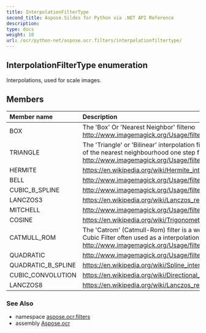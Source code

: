 ```yaml
---
title: InterpolationFilterType
second_title: Aspose.Sildes for Python via .NET API Reference
description: 
type: docs
weight: 10
url: /ocr/python-net/aspose.ocr.filters/interpolationfiltertype/
---
```


## InterpolationFilterType enumeration

Interpolations, used for scale images.

## Members
| Member name | Description |
| :- | :- |
|BOX|The 'Box' Or 'Nearest Neighbor' filterю<br/>            http://www.imagemagick.org/Usage/filter/#box|
|TRIANGLE|The 'Triangle' or 'Bilinear' interpolation filter just takes the interpolation <br/>            of the nearest neighbourhood one step further.<br/>            http://www.imagemagick.org/Usage/filter/#triangle|
|HERMITE|https://en.wikipedia.org/wiki/Hermite_interpolation|
|BELL|http://www.imagemagick.org/Usage/filter/#gaussian|
|CUBIC_B_SPLINE|http://www.imagemagick.org/Usage/filter/#cubics|
|LANCZOS3|https://en.wikipedia.org/wiki/Lanczos_resampling|
|MITCHELL|http://www.imagemagick.org/Usage/filter/#mitchell|
|COSINE|https://en.wikipedia.org/wiki/Trigonometric_interpolation|
|CATMULL_ROM|The 'Catrom' (Catmull-Rom) filter is a well known standard <br/>            Cubic Filter often used as a interpolation function. <br/>            http://www.imagemagick.org/Usage/filter/#catrom-c|
|QUADRATIC|http://www.imagemagick.org/Usage/filter/#quadratic|
|QUADRATIC_B_SPLINE|https://en.wikipedia.org/wiki/Spline_interpolation|
|CUBIC_CONVOLUTION|https://en.wikipedia.org/wiki/Directional_Cubic_Convolution_Interpolation|
|LANCZOS8|https://en.wikipedia.org/wiki/Lanczos_resampling|

### See Also

* namespace [aspose.ocr.filters](/ocr/python-net/aspose.ocr.filters/)
* assembly [Aspose.ocr](/ocr/python-net/)


